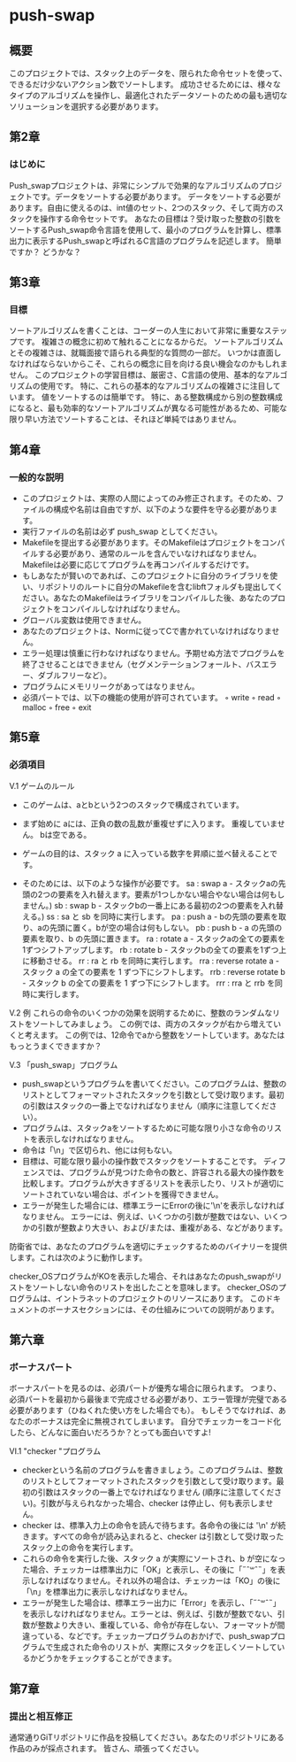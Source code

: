 # push-swap

## 概要
このプロジェクトでは、スタック上のデータを、限られた命令セットを使って、できるだけ少ないアクション数でソートします。
成功させるためには、様々なタイプのアルゴリズムを操作し、最適化されたデータソートのための最も適切なソリューションを選択する必要があります。

## 第2章
### はじめに
Push_swapプロジェクトは、非常にシンプルで効果的なアルゴリズムのプロジェクトです。データをソートする必要があります。
データをソートする必要があります。自由に使えるのは、int値のセット、2つのスタック、そして両方のスタックを操作する命令セットです。
あなたの目標は？受け取った整数の引数をソートするPush_swap命令言語を使用して、最小のプログラムを計算し、標準出力に表示するPush_swapと呼ばれるC言語のプログラムを記述します。
簡単ですか？
どうかな？

## 第3章
### 目標
ソートアルゴリズムを書くことは、コーダーの人生において非常に重要なステップです。
複雑さの概念に初めて触れることになるからだ。
ソートアルゴリズムとその複雑さは、就職面接で語られる典型的な質問の一部だ。
いつかは直面しなければならないからこそ、これらの概念に目を向ける良い機会なのかもしれません。
このプロジェクトの学習目標は、厳密さ、C言語の使用、基本的なアルゴリズムの使用です。
特に、これらの基本的なアルゴリズムの複雑さに注目しています。
値をソートするのは簡単です。
特に、ある整数構成から別の整数構成になると、最も効率的なソートアルゴリズムが異なる可能性があるため、可能な限り早い方法でソートすることは、それほど単純ではありません。

## 第4章
### 一般的な説明
- このプロジェクトは、実際の人間によってのみ修正されます。そのため、ファイルの構成や名前は自由ですが、以下のような要件を守る必要があります。
- 実行ファイルの名前は必ず push_swap としてください。
- Makefileを提出する必要があります。そのMakefileはプロジェクトをコンパイルする必要があり、通常のルールを含んでいなければなりません。Makefileは必要に応じてプログラムを再コンパイルするだけです。
- もしあなたが賢いのであれば、このプロジェクトに自分のライブラリを使い、リポジトリのルートに自分のMakefileを含むlibftフォルダも提出してください。あなたのMakefileはライブラリをコンパイルした後、あなたのプロジェクトをコンパイルしなければなりません。
- グローバル変数は使用できません。
- あなたのプロジェクトは、Normに従ってCで書かれていなければなりません。
- エラー処理は慎重に行わなければなりません。予期せぬ方法でプログラムを終了させることはできません（セグメンテーションフォールト、バスエラー、ダブルフリーなど）。
- プログラムにメモリリークがあってはなりません。
- 必須パートでは、以下の機能の使用が許可されています。
◦ write
◦ read
◦ malloc
◦ free
◦ exit

## 第5章
### 必須項目
V.1 ゲームのルール
- このゲームは、aとbという2つのスタックで構成されています。
- まず始めに
aには、正負の数の乱数が重複せずに入ります。
重複していません。
bは空である。
- ゲームの目的は、スタック a に入っている数字を昇順に並べ替えることです。

- そのためには、以下のような操作が必要です。
sa : swap a - スタックaの先頭の2つの要素を入れ替えます。要素が1つしかない場合やない場合は何もしません。)
sb : swap b - スタックbの一番上にある最初の2つの要素を入れ替える。)
ss : sa と sb を同時に実行します。
pa : push a - bの先頭の要素を取り、aの先頭に置く。bが空の場合は何もしない。
pb : push b - a の先頭の要素を取り、b の先頭に置きます。
ra : rotate a - スタックaの全ての要素を1ずつシフトアップします。
rb : rotate b - スタックbの全ての要素を1ずつ上に移動させる。
rr : ra と rb を同時に実行します。
rra : reverse rotate a - スタック a の全ての要素を 1 ずつ下にシフトします。
rrb : reverse rotate b - スタック b の全ての要素を 1 ずつ下にシフトします。
rrr : rra と rrb を同時に実行します。

V.2 例
これらの命令のいくつかの効果を説明するために、整数のランダムなリストをソートしてみましょう。
この例では、両方のスタックが右から増えていくと考えます。
この例では、12命令でaから整数をソートしています。あなたはもっとうまくできますか？

V.3 「push_swap」プログラム
- push_swapというプログラムを書いてください。このプログラムは、整数のリストとしてフォーマットされたスタックを引数として受け取ります。最初の引数はスタックの一番上でなければなりません（順序に注意してください）。
- プログラムは、スタックaをソートするために可能な限り小さな命令のリストを表示しなければなりません。
- 命令は「\n」で区切られ、他には何もない。
- 目標は、可能な限り最小の操作数でスタックをソートすることです。
ディフェンスでは、プログラムが見つけた命令の数と、許容される最大の操作数を比較します。プログラムが大きすぎるリストを表示したり、リストが適切にソートされていない場合は、ポイントを獲得できません。
- エラーが発生した場合には、標準エラーにErrorの後に'\n'を表示しなければなりません。
エラーには、例えば、いくつかの引数が整数ではない、いくつかの引数が整数より大きい、および/または、重複がある、などがあります。

防衛省では、あなたのプログラムを適切にチェックするためのバイナリーを提供します。これは次のように動作します。

checker_OSプログラムがKOを表示した場合、それはあなたのpush_swapがリストをソートしない命令のリストを出したことを意味します。
checker_OSのプログラムは、イントラネットのプロジェクトのリソースにあります。
このドキュメントのボーナスセクションには、その仕組みについての説明があります。

## 第六章
### ボーナスパート
ボーナスパートを見るのは、必須パートが優秀な場合に限られます。
つまり、必須パートを最初から最後まで完成させる必要があり、エラー管理が完璧である必要があります（ひねくれた使い方をした場合でも）。
もしそうでなければ、あなたのボーナスは完全に無視されてしまいます。
自分でチェッカーをコード化したら、どんなに面白いだろうか？とっても面白いですよ!

VI.1 "checker "プログラム
- checkerという名前のプログラムを書きましょう。このプログラムは、整数のリストとしてフォーマットされたスタックを引数として受け取ります。最初の引数はスタックの一番上でなければなりません (順序に注意してください)。引数が与えられなかった場合、checker は停止し、何も表示しません。
- checker は、標準入力上の命令を読んで待ちます。各命令の後には '\n' が続きます。すべての命令が読み込まれると、checker は引数として受け取ったスタック上の命令を実行します。
- これらの命令を実行した後、スタック a が実際にソートされ、b が空になった場合、チェッカーは標準出力に「OK」と表示し、その後に「˶ˆ꒳ˆ˵」を表示しなければなりません。それ以外の場合は、チェッカーは「KO」の後に「\n」を標準出力に表示しなければなりません。
- エラーが発生した場合は、標準エラー出力に「Error」を表示し、「˶ˆ꒳ˆ˵」を表示しなければなりません。エラーとは、例えば、引数が整数でない、引数が整数より大きい、重複している、命令が存在しない、フォーマットが間違っている、などです。チェッカープログラムのおかげで、push_swapプログラムで生成された命令のリストが、実際にスタックを正しくソートしているかどうかをチェックすることができます。

## 第7章
### 提出と相互修正
通常通りGiTリポジトリに作品を投稿してください。あなたのリポジトリにある作品のみが採点されます。
皆さん、頑張ってください。
